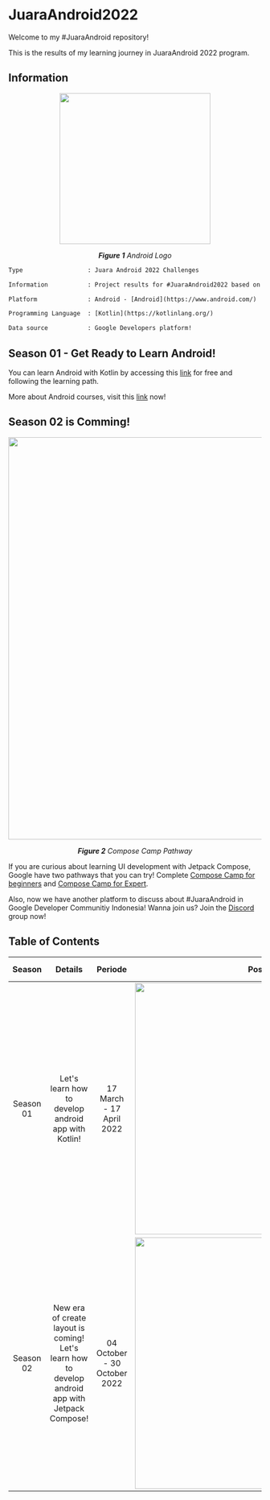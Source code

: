 # JuaraAndroid2022
Welcome to my #JuaraAndroid repository! 

This is the results of my learning journey in JuaraAndroid 2022 program.

## Information
<p align="center">
  <img src="https://img.tek.id/img/content/2019/08/23/19621/google-resmi-umumkan-nama-android-terbaru-3BlX51XEX7.jpg" width="300"/>
</p>
<p align="center"><i><b>Figure 1</b> Android Logo</i></p>

```diff
Type                  : Juara Android 2022 Challenges

Information           : Project results for #JuaraAndroid2022 based on the Google Developers Codelabs

Platform              : Android - [Android](https://www.android.com/)

Programming Language  : [Kotlin](https://kotlinlang.org/)

Data source           : Google Developers platform!
```

## Season 01 - Get Ready to Learn Android!
You can learn Android with Kotlin by accessing this [link](https://developer.android.com/courses/pathways/android-basics-kotlin-one) for free and following the learning path.

More about Android courses, visit this [link](https://developer.android.com/courses) now!

## Season 02 is Comming!
<p align="center">
  <img src="https://blogger.googleusercontent.com/img/b/R29vZ2xl/AVvXsEhapM9mx1CsXATtNbxNmtmFbVmNp7AZ5jph5OqoPyRZRT-DGeYO8uU8epbMLRK5HVoT-79zAmEYpjKl5svVT0etIO7tMPy_U2jE-KpxHCNRvB4CbapkimytbJ7ZTA3T4_UVEUjXQvB5tO8S2Q0Tfu-cO-z4qKwwbRw9OgwdiWHZtXzE9Y6jv4OrgIqc/s1234/ComposeCamp_BlogMap_1234x802.png" width="800"/>
</p>
<p align="center"><i><b>Figure 2</b> Compose Camp Pathway</i></p>

If you are curious about learning UI development with Jetpack Compose, Google have two pathways that you can try! Complete [Compose Camp for beginners](https://developer.android.com/courses/android-basics-compose/course) and [Compose Camp for Expert](https://developer.android.com/courses/jetpack-compose/course). 

Also, now we have another platform to discuss about #JuaraAndroid in Google Developer Communitiy Indonesia! Wanna join us? Join the [Discord](https://discord.com/invite/zM6V4REz) group now!

## Table of Contents
| Season      | Details  | Periode  | Poster  | Project Link |
| :-: | :-: | :-: | :-: | :-: | 
| Season 01      | Let's learn how to develop android app with Kotlin! | 17 March - 17 April 2022 |<img src="https://pbs.twimg.com/media/FOH_fvmacAIp_TO.jpg" width="500"/> | [Link](https://github.com/patriciafiona/JuaraAndroid2022/tree/main/01.%20JuaraAndroid2022%20-%20Basic%20Development%20with%20Kotlin) |
| Season 02      | New era of create layout is coming! Let's learn how to develop android app with Jetpack Compose! | 04 October - 30 October 2022 | <img src="https://user-images.githubusercontent.com/32255348/194338043-3d80d933-cd5f-43d2-aa8d-813c2710e901.jpeg" width="500"/> | [Link](https://github.com/patriciafiona/JuaraAndroid2022/tree/main/02.%20JuaraAndroid%202022%20-%20Compose%20Camp) |

